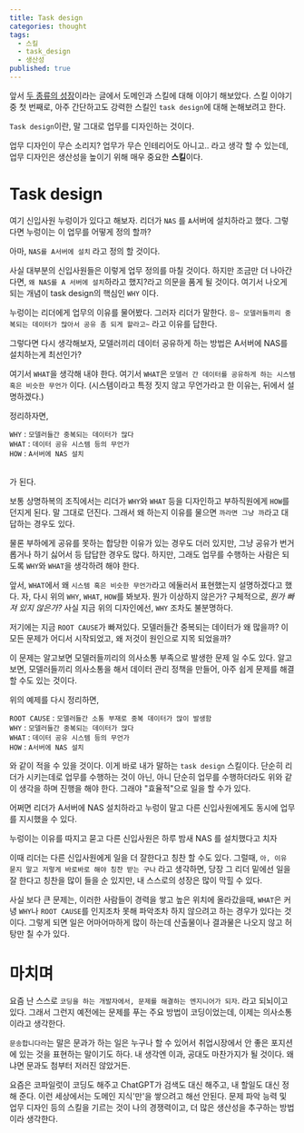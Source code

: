 ```yaml
---
title: Task design
categories: thought
tags:
  - 스킬
  - task_design
  - 생산성
published: true
---
```



앞서 [두 종류의 성장](http://jinwoongkim.net/thought/%EB%91%90-%EC%A2%85%EB%A5%98%EC%9D%98-%EC%84%B1%EC%9E%A5/)이라는 글에서 도메인과 스킬에 대해 이야기 해보았다. 스킬 이야기 중 첫 번째로, 아주 간단하고도 강력한 스킬인 `task design`에 대해 논해보려고 한다.

`Task design`이란, 말 그대로 업무를 디자인하는 것이다.

업무 디자인이 무슨 소리지? 업무가 무슨 인테리어도 아니고.. 라고 생각 할 수 있는데, 업무 디자인은 생산성을 높이기 위해 매우 중요한 **스킬**이다.

# Task design

여기 신입사원 누렁이가 있다고 해보자. 리더가 `NAS` 를 `A`서버에 설치하라고 했다. 그렇다면 누렁이는 이 업무를 어떻게 정의 할까?

아마, `NAS를 A서버에 설치` 라고 정의 할 것이다.

사실 대부분의 신입사원들은 이렇게 업무 정의를 마칠 것이다. 하지만 조금만 더 나아간다면, `왜 NAS를 A 서버에 설치`하라고 했지?라고 의문을 품게 될 것이다. 여기서 나오게 되는 개념이 task design의 핵심인 `WHY` 이다. 

누렁이는 리더에게 업무의 이유를 물어봤다. 그러자 리더가 말한다. `응~ 모델러들끼리 중복되는 데이터가 많아서 공유 좀 되게 할라고~` 라고 이유를 답한다.

그렇다면 다시 생각해보자, 모델러끼리 데이터 공유하게 하는 방법은 A서버에 NAS를 설치하는게 최선인가?

여기서 `WHAT`을 생각해 내야 한다. 여기서 `WHAT`은 `모델러 간 데이터를 공유하게 하는 시스템 혹은 비슷한 무언가` 이다. (시스템이라고 특정 짓지 않고 무언가라고 한 이유는, 뒤에서 설명하겠다.)

정리하자면,

`WHY` : `모델러들간 중복되는 데이터가 많다`<br>
`WHAT` : `데이터 공유 시스템 등의 무언가`<br>
`HOW` : `A서버에 NAS 설치`<br><br>

가 된다.

보통 상명하복의 조직에서는 리더가 `WHY`와 `WHAT` 등을 디자인하고 부하직원에게 `HOW`를 던지게 된다. 말 그대로 던진다. 그래서 왜 하는지 이유를 물으면 `까라면 그냥 까`라고 대답하는 경우도 있다.

물론 부하에게 공유를 못하는 합당한 이유가 있는 경우도 더러 있지만, 그냥 공유가 번거롭거나 하기 싫어서 등 답답한 경우도 많다. 하지만, 그래도 업무를 수행하는 사람은 되도록 `WHY`와 `WHAT`을 생각하려 해야 한다.

앞서, `WHAT`에서 왜 `시스템 혹은 비슷한 무언가`라고 에둘러서 표현했는지 설명하겠다고 했다. 자, 다시 위의 `WHY`, `WHAT`, `HOW`를 봐보자. 뭔가 이상하지 않은가? 구체적으로, _뭔가 빠져 있지 않은가?_ 사실 지금 위의 디자인에선, `WHY` 조차도 불분명하다.

저기에는 지금 `ROOT CAUSE`가 빠져있다. 모델러들간 중복되는 데이터가 왜 많을까? 이 모든 문제가 어디서 시작되었고, 왜 저것이 원인으로 지목 되었을까?

이 문제는 알고보면 모델러들끼리의 의사소통 부족으로 발생한 문제 일 수도 있다. 알고보면, 모델러들끼리 의사소통을 해서 데이터 관리 정책을 만들어, 아주 쉽게 문제를 해결 할 수도 있는 것이다.

위의 예제를 다시 정리하면,

`ROOT CAUSE` : `모델러들간 소통 부재로 중복 데이터가 많이 발생함`<br>
`WHY` : `모델러들간 중복되는 데이터가 많다`<br>
`WHAT` : `데이터 공유 시스템 등의 무언가`<br>
`HOW` : `A서버에 NAS 설치`<br>

와 같이 적을 수 있을 것이다. 이게 바로 내가 말하는 `task design`  스킬이다. 단순히 리더가 시키는데로 업무를 수행하는 것이 아닌, 아니 단순히 업무를 수행하더라도 위와 같이 생각을 하며 진행을 해야 한다. 그래야 "효율적"으로 일을 할 수가 있다.

어쩌면 리더가 A서버에 NAS 설치하라고 누렁이 말고 다른 신입사원에게도 동시에 업무를 지시했을 수 있다.

누렁이는 이유를 따지고 묻고
다른 신입사원은 하루 밤새 NAS 를 설치했다고 치자

이때 리더는 다른 신입사원에게 일을 더 잘한다고 칭찬 할 수도 있다. 그럴때, `아, 이유 묻지 말고 저렇게 바로바로 해야 칭찬 받는 구나` 라고 생각하면, 당장 그 리더 밑에선 일을 잘 한다고 칭찬을 많이 들을 순 있지만, 내 스스로의 성장은 많이 막힐 수 있다.

사실 보다 큰 문제는, 이러한 사람들이 경력을 쌓고 높은 위치에 올라갔을때, `WHAT`은 커녕 `WHY`나 `ROOT CAUSE`를 인지조차 못해 파악조차 하지 않으려고 하는 경우가 있다는 것이다. 그렇게 되면 일은 어마어마하게 많이 하는데 산출물이나 결과물은 나오지 않고 허탕만 칠 수가 있다.

# 마치며

요즘 난 스스로 `코딩을 하는 개발자에서, 문제를 해결하는 엔지니어가 되자`. 라고 되뇌이고 있다. 그래서 그런지 예전에는 문제를 푸는 주요 방법이 코딩이었는데, 이제는 의사소통이라고 생각한다.

`문송합니다라`는 말은 문과가 하는 일은 누구나 할 수 있어서 취업시장에서 안 좋은 포지션에 있는 것을 표현하는 말이기도 하다. 내 생각엔 이과, 공대도 마찬가지가 될 것이다. 왜냐면 문과도 첨부터 저러진 않았거든.

요즘은 코파일럿이 코딩도 해주고 ChatGPT가 검색도 대신 해주고, 내 할일도 대신 정해 준다. 이런 세상에서는 도메인 지식'만'을 쌓으려고 해선 안된다. 문제 파악 능력 및 업무 디자인 등의 스킬을 기르는 것이 나의 경쟁력이고, 더 많은 생산성을 추구하는 방법이라 생각한다.